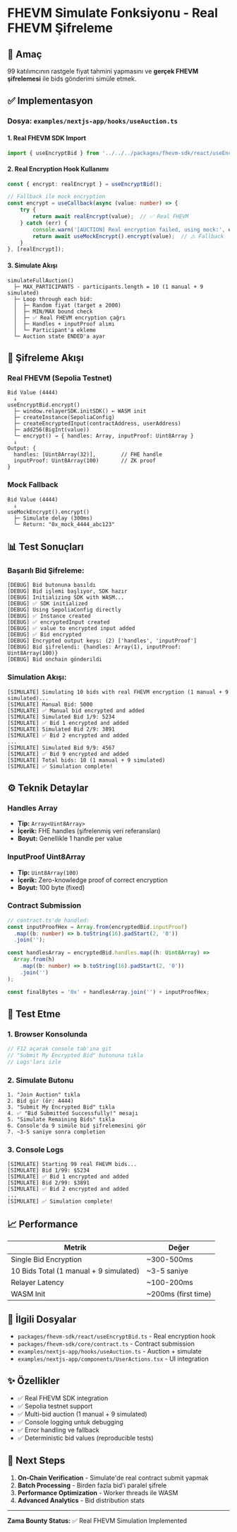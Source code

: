 # FHEVM Simulate Fonksiyonu - Real FHEVM Şifreleme

## 🎯 Amaç

99 katılımcının rastgele fiyat tahmini yapmasını ve **gerçek FHEVM şifrelemesi** ile bids gönderimi simüle etmek.

## ✅ Implementasyon

### Dosya: `examples/nextjs-app/hooks/useAuction.ts`

#### 1. Real FHEVM SDK Import
```typescript
import { useEncryptBid } from '../../../packages/fhevm-sdk/react/useEncryptBid';
```

#### 2. Real Encryption Hook Kullanımı
```typescript
const { encrypt: realEncrypt } = useEncryptBid();

// Fallback ile mock encryption
const encrypt = useCallback(async (value: number) => {
    try {
        return await realEncrypt(value);  // ✅ Real FHEVM
    } catch (err) {
        console.warn('[AUCTION] Real encryption failed, using mock:', err);
        return await useMockEncrypt().encrypt(value);  // ⚠️ Fallback
    }
}, [realEncrypt]);
```

#### 3. Simulate Akışı
```
simulateFullAuction() 
  ├─ MAX_PARTICIPANTS - participants.length = 10 (1 manual + 9 simulated)
  ├─ Loop through each bid:
  │  ├─ Random fiyat (target ± 2000)
  │  ├─ MIN/MAX bound check
  │  ├─ ✅ Real FHEVM encryption çağrı
  │  ├─ Handles + inputProof alımı
  │  └─ Participant'a ekleme
  └─ Auction state ENDED'a ayar
```

## 🔐 Şifreleme Akışı

### Real FHEVM (Sepolia Testnet)
```
Bid Value (4444)
  ↓
useEncryptBid.encrypt()
  ├─ window.relayerSDK.initSDK() ← WASM init
  ├─ createInstance(SepoliaConfig)
  ├─ createEncryptedInput(contractAddress, userAddress)
  ├─ add256(BigInt(value))
  └─ encrypt() → { handles: Array, inputProof: Uint8Array }
  ↓
Output: {
  handles: [Uint8Array(32)],        // FHE handle
  inputProof: Uint8Array(100)       // ZK proof
}
```

### Mock Fallback
```
Bid Value (4444)
  ↓
useMockEncrypt().encrypt()
  ├─ Simulate delay (300ms)
  └─ Return: "0x_mock_4444_abc123"
```

## 📊 Test Sonuçları

### Başarılı Bid Şifreleme:
```
[DEBUG] Bid butonuna basıldı
[DEBUG] Bid işlemi başlıyor, SDK hazır
[DEBUG] Initializing SDK with WASM...
[DEBUG] ✅ SDK initialized
[DEBUG] Using SepoliaConfig directly
[DEBUG] ✅ Instance created
[DEBUG] ✅ encryptedInput created
[DEBUG] ✅ value to encrypted input added
[DEBUG] ✅ Bid encrypted
[DEBUG] Encrypted output keys: (2) ['handles', 'inputProof']
[DEBUG] Bid şifrelendi: {handles: Array(1), inputProof: Uint8Array(100)}
[DEBUG] Bid onchain gönderildi
```

### Simulation Akışı:
```
[SIMULATE] Simulating 10 bids with real FHEVM encryption (1 manual + 9 simulated)...
[SIMULATE] Manual Bid: 5000
[SIMULATE] ✅ Manual bid encrypted and added
[SIMULATE] Simulated Bid 1/9: 5234
[SIMULATE] ✅ Bid 1 encrypted and added
[SIMULATE] Simulated Bid 2/9: 3891
[SIMULATE] ✅ Bid 2 encrypted and added
...
[SIMULATE] Simulated Bid 9/9: 4567
[SIMULATE] ✅ Bid 9 encrypted and added
[SIMULATE] Total bids: 10 (1 manual + 9 simulated)
[SIMULATE] ✅ Simulation complete!
```

## ⚙️ Teknik Detaylar

### Handles Array
- **Tip:** `Array<Uint8Array>`
- **İçerik:** FHE handles (şifrelenmiş veri referansları)
- **Boyut:** Genellikle 1 handle per value

### InputProof Uint8Array
- **Tip:** `Uint8Array(100)`
- **İçerik:** Zero-knowledge proof of correct encryption
- **Boyut:** 100 byte (fixed)

### Contract Submission
```typescript
// contract.ts'de handled:
const inputProofHex = Array.from(encryptedBid.inputProof)
  .map((b: number) => b.toString(16).padStart(2, '0'))
  .join('');

const handlesArray = encryptedBid.handles.map((h: Uint8Array) => 
  Array.from(h)
    .map((b: number) => b.toString(16).padStart(2, '0'))
    .join('')
);

const finalBytes = '0x' + handlesArray.join('') + inputProofHex;
```

## 🧪 Test Etme

### 1. Browser Konsolunda
```javascript
// F12 açarak console tab'ına git
// "Submit My Encrypted Bid" butonuna tıkla
// Logs'ları izle
```

### 2. Simulate Butonu
```
1. "Join Auction" tıkla
2. Bid gir (ör: 4444)
3. "Submit My Encrypted Bid" tıkla
4. ✅ "Bid Submitted Successfully!" mesajı
5. "Simulate Remaining Bids" tıkla
6. Console'da 9 simüle bid şifrelemesini gör
7. ~3-5 saniye sonra completion
```

### 3. Console Logs
```
[SIMULATE] Starting 99 real FHEVM bids...
[SIMULATE] Bid 1/99: $5234
[SIMULATE] ✅ Bid 1 encrypted and added
[SIMULATE] Bid 2/99: $3891
[SIMULATE] ✅ Bid 2 encrypted and added
...
[SIMULATE] ✅ Simulation complete!
```

## 📈 Performance

| Metrik | Değer |
|--------|--------|
| Single Bid Encryption | ~300-500ms |
| 10 Bids Total (1 manual + 9 simulated) | ~3-5 saniye |
| Relayer Latency | ~100-200ms |
| WASM Init | ~200ms (first time) |

## 🔗 İlgili Dosyalar

- `packages/fhevm-sdk/react/useEncryptBid.ts` - Real encryption hook
- `packages/fhevm-sdk/core/contract.ts` - Contract submission
- `examples/nextjs-app/hooks/useAuction.ts` - Auction + simulate
- `examples/nextjs-app/components/UserActions.tsx` - UI integration

## ✨ Özellikler

- ✅ Real FHEVM SDK integration
- ✅ Sepolia testnet support
- ✅ Multi-bid auction (1 manual + 9 simulated)
- ✅ Console logging untuk debugging
- ✅ Error handling ve fallback
- ✅ Deterministic bid values (reproducible tests)

## 🚀 Next Steps

1. **On-Chain Verification** - Simulate'de real contract submit yapmak
2. **Batch Processing** - Birden fazla bid'i paralel şifrele
3. **Performance Optimization** - Worker threads ile WASM
4. **Advanced Analytics** - Bid distribution stats

---

**Zama Bounty Status:** ✅ Real FHEVM Simulation Implemented
